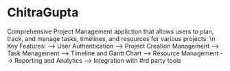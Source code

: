 # ChitraGupta
Comprehensive Project Management appliction that allows users to plan, track, and manage tasks, timelines, and resources for various projects.
\n
Key Features:
--> User Authentication
--> Project Creation Management
--> Task Management
--> Timeline and Gantt Chart
--> Resource Management
--> Reporting and Analytics
--> Integration with #rd party tools
